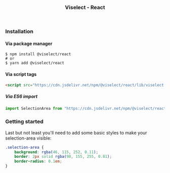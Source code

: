 <br>

<h3 align="center">
    Viselect - React
</h3>

<br>

### Installation

#### Via package manager

```
$ npm install @viselect/react
# or 
$ yarn add @viselect/react
```


#### Via script tags

```html
<script src="https://cdn.jsdelivr.net/npm/@viselect/react/lib/viselect.min.js"></script>
```

##### Via ES6 import

```js
import SelectionArea from "https://cdn.jsdelivr.net/npm/@viselect/react/lib/viselect.min.mjs"
```

### Getting started

Last but not least you'll need to add some basic styles to make your selection-area visible:
```css
.selection-area {
    background: rgba(46, 115, 252, 0.11);
    border: 2px solid rgba(98, 155, 255, 0.81);
    border-radius: 0.1em;
}
```
